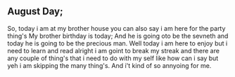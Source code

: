 ## August Day; 

So, today i am at my brother house you can also say i am here for the party thing's 
My brother birthday is today; And he is going oto be the sevneth and today he is going to be the precious man. 
Well today i am here to enjoy but i need to learn and read alright i am goint to break my streak and 
there are any couple of thing's that i need to do with my self like how can i say but yeh i am skipping the many thing's.
And i't kind of so annyoing for me. 